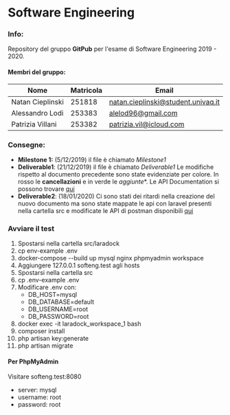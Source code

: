 # Software Engineering

### Info:

Repository del gruppo **GitPub** per l'esame di Software Engineering 2019 - 2020.

#### Membri del gruppo:

| Nome             | Matricola | Email                              |
| ---------------- | --------- | ---------------------------------- |
| Natan Cieplinski | 251818    | natan.cieplinski@student.univaq.it |
| Alessandro Lodi  | 253383    | alelod96@gmail.com                 |
| Patrizia Villani | 253382    | patrizia.vil@icloud.com            |

### Consegne:

-  **Milestone 1:** (5/12/2019) il file è chiamato *Milestone1*
-  **Deliverable1**: (21/12/2019) il file è chiamato *Deliverable1*
   Le modifiche rispetto al documento precedente sono state evidenziate per colore. In rosso le **cancellazioni** e in verde le *aggiunte**.
   Le API Documentation si possono trovare [qui](https://documenter.getpostman.com/view/5342440/SWEE2Fdz?version=latest )
-  **Deliverable2**: (18/01/2020) Ci sono stati dei ritardi nella creazione del nuovo documento ma sono state mappate le api con laravel presenti nella cartella src e modificate le API di postman disponibili [qui](https://documenter.getpostman.com/view/5342440/SWT5k2Eb?version=latest)

### Avviare il test
1. Spostarsi nella cartella src/laradock
2. cp env-example .env
3. docker-compose --build up mysql nginx phpmyadmin workspace
4. Aggiungere 127.0.0.1 softeng.test agli hosts
5. Spostarsi nella cartella src
6. cp .env-example .env
7. Modificare .env con:
     - DB_HOST=mysql
     - DB_DATABASE=default 
     - DB_USERNAME=root
     - DB_PASSWORD=root
8. docker exec -it laradock_workspace_1 bash
9. composer install
10. php artisan key:generate
11. php artisan migrate

#### Per PhpMyAdmin
Visitare softeng.test:8080
  - server: mysql
  - username: root
  - password: root